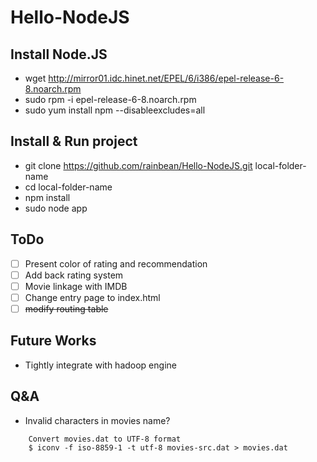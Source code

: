 Hello-NodeJS
============

Install Node.JS
--------------
- wget http://mirror01.idc.hinet.net/EPEL/6/i386/epel-release-6-8.noarch.rpm
- sudo rpm -i epel-release-6-8.noarch.rpm
- sudo yum install npm --disableexcludes=all

Install & Run project
--------------
- git clone https://github.com/rainbean/Hello-NodeJS.git local-folder-name
- cd local-folder-name
- npm install
- sudo node app

ToDo
--------------
- [ ] Present color of rating and recommendation 
- [ ] Add back rating system
- [ ] Movie linkage with IMDB
- [ ] Change entry page to index.html
- [ ] ~~modify routing table~~

Future Works
--------------
- Tightly integrate with hadoop engine

Q&A
--------------
- Invalid characters in movies name? 
```
    Convert movies.dat to UTF-8 format
    $ iconv -f iso-8859-1 -t utf-8 movies-src.dat > movies.dat
```
